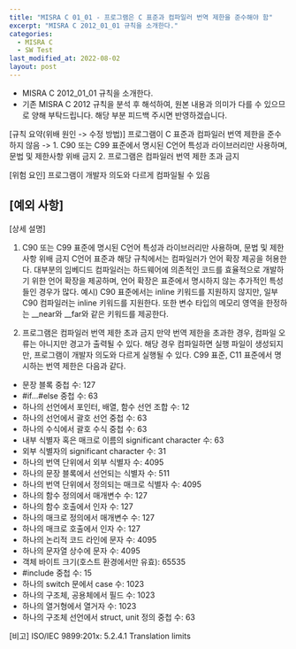 ```yaml
---
title: "MISRA C 01_01 - 프로그램은 C 표준과 컴파일러 번역 제한을 준수해야 함"
excerpt: "MISRA C 2012_01_01 규칙을 소개한다."
categories:
  - MISRA C
  - SW Test
last_modified_at: 2022-08-02
layout: post
---
```

- MISRA C 2012_01_01 규칙을 소개한다.
- 기존 MISRA C 2012 규칙을 분석 후 해석하여, 원본 내용과 의미가 다를 수 있으므로 양해 부탁드립니다. 해당 부분 피드백 주시면 반영하겠습니다. 



[규칙 요약(위배 원인 -> 수정 방법)]
프로그램이 C 표준과 컴파일러 번역 제한을 준수하지 않음
-> 1. C90 또는 C99 표준에서 명시된 C언어 특성과 라이브러리만 사용하며, 문법 및 제한사항 위배 금지
2. 프로그램은 컴파일러 번역 제한 초과 금지

[위험 요인]
프로그램이 개발자 의도와 다르게 컴파일될 수 있음

[예외 사항]
-

[상세 설명]
1. C90 또는 C99 표준에 명시된 C언어 특성과 라이브러리만 사용하며, 문법 및 제한사항 위배 금지
C언어 표준과 해당 규칙에서는 컴파일러가 언어 확장 제공을 허용한다.
대부분의 임베디드 컴파일러는 하드웨어에 의존적인 코드를 효율적으로 개발하기 위한 언어 확장을 제공하며, 언어 확장은 표준에서 명시하지 않는 추가적인 특성들인 경우가 많다.
예시) C90 표준에서는 inline 키워드를 지원하지 않지만, 일부 C90 컴파일러는 inline 키워드를 지원한다. 또한 변수 타입의 메모리 영역을 한정하는 __near와 __far와 같은 키워드를 제공한다.

2. 프로그램은 컴파일러 번역 제한 초과 금지
만약 번역 제한을 초과한 경우, 컴파일 오류는 아니지만 경고가 출력될 수 있다. 해당 경우 컴파일하면 실행 파일이 생성되지만, 프로그램이 개발자 의도와 다르게 실행될 수 있다.
C99 표준, C11 표준에서 명시하는 번역 제한은 다음과 같다.
- 문장 블록 중첩 수: 127
- #if...#else 중첩 수: 63
- 하나의 선언에서 포인터, 배열, 함수 선언 조합 수: 12
- 하나의 선언에서 괄호 선언 중첩 수: 63
- 하나의 수식에서 괄호 수식 중첩 수: 63
- 내부 식별자 혹은 매크로 이름의 significant character 수: 63
- 외부 식별자의 significant character 수: 31
- 하나의 번역 단위에서 외부 식별자 수: 4095
- 하나의 문장 블록에서 선언되는 식별자 수: 511
- 하나의 번역 단위에서 정의되는 매크로 식별자 수: 4095
- 하나의 함수 정의에서 매개변수 수: 127
- 하나의 함수 호출에서 인자 수: 127
- 하나의 매크로 정의에서 매개변수 수: 127
- 하나의 매크로 호출에서 인자 수: 127
- 하나의 논리적 코드 라인에 문자 수: 4095
- 하나의 문자열 상수에 문자 수: 4095
- 객체 바이트 크기(호스트 환경에서만 유효): 65535
- #include 중첩 수: 15
- 하나의 switch 문에서 case 수: 1023
- 하나의 구조체, 공용체에서 필드 수: 1023
- 하나의 열거형에서 열거자 수: 1023
- 하나의 구조체 선언에서 struct, unit 정의 중첩 수: 63

[비고]
ISO/IEC 9899:201x: 5.2.4.1 Translation limits